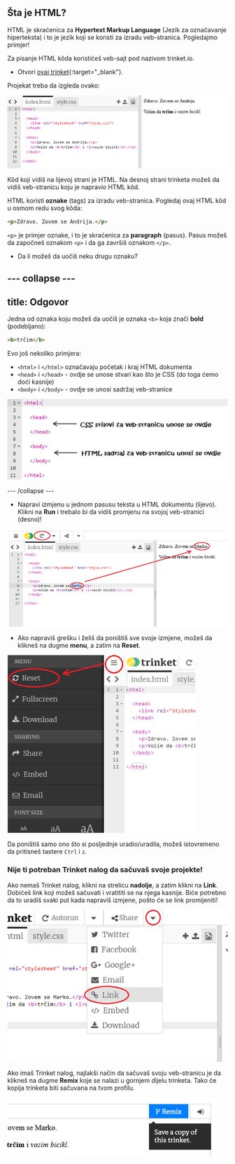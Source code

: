 ## Šta je HTML?

HTML je skraćenica za **Hypertext Markup Language** (Jezik za označavanje hiperteksta) i to je jezik koji se koristi za izradu veb-stranica. Pogledajmo primjer!

Za pisanje HTML kôda koristićeš veb-sajt pod nazivom trinket.io.

+ Otvori [ovaj trinket](https://trinket.io/html/7df6a8ad06){:target="_blank"}.

Projekat treba da izgleda ovako:

![screenshot](images/birthday-starter.png)

Kôd koji vidiš na lijevoj strani je HTML. Na desnoj strani trinketa možeš da vidiš veb-stranicu koju je napravio HTML kôd.

HTML koristi **oznake** (tags) za izradu veb-stranica. Pogledaj ovaj HTML kôd u osmom redu svog kôda:

```html
<p>Zdravo. Zovem se Andrija.</p>
```

`<p>` je primjer oznake, i to je skraćenica za **paragraph** (pasus). Pasus možeš da započneš oznakom `<p>` i da ga završiš oznakom `</p>`.

+ Da li možeš da uočiš neku drugu oznaku?

--- collapse ---
---
title: Odgovor
---
Jedna od oznaka koju možeš da uočiš je oznaka `<b>` koja znači **bold** (podebljano):

```html
<b>trčim</b>
```

Evo još nekoliko primjera:

+ `<html>` i `</html>` označavaju početak i kraj HTML dokumenta
+ `<head>` i `</head>` - ovdje se unose stvari kao što je CSS (do toga ćemo doći kasnije)
+ `<body>` i `</body>` - ovdje se unosi sadržaj veb-stranice

![screenshot](images/birthday-head-body.png)

--- /collapse ---

+ Napravi izmjenu u jednom pasusu teksta u HTML dokumentu (lijevo). Klikni na **Run** i trebalo bi da vidiš promjenu na svojoj veb-stranici (desno)!

![screenshot](images/birthday-edit-html.png)

+ Ako napraviš grešku i želiš da poništiš sve svoje izmjene, možeš da klikneš na dugme **menu**, a zatim na **Reset**.

![screenshot](images/birthday-reset.png)

Da poništiš samo ono što si posljednje uradio/uradila, možeš istovremeno da pritisneš tastere `Ctrl` i `z`.

### Nije ti potreban Trinket nalog da sačuvaš svoje projekte!

Ako nemaš Trinket nalog, klikni na strelicu **nadolje**, a zatim klikni na **Link**. Dobićeš link koji možeš sačuvati i vratititi se na njega kasnije. Biće potrebno da to uradiš svaki put kada napraviš izmjene, pošto će se link promijeniti!

![screenshot](images/birthday-link.png)

Ako imaš Trinket nalog, najlakši način da sačuvaš svoju veb-stranicu je da klikneš na dugme **Remix** koje se nalazi u gornjem dijelu trinketa. Tako će kopija trinketa biti sačuvana na tvom profilu.

![screenshot](images/birthday-remix.png)